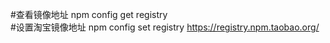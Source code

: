 #查看镜像地址
npm config get registry  
#设置淘宝镜像地址
npm config set registry  https://registry.npm.taobao.org/  


